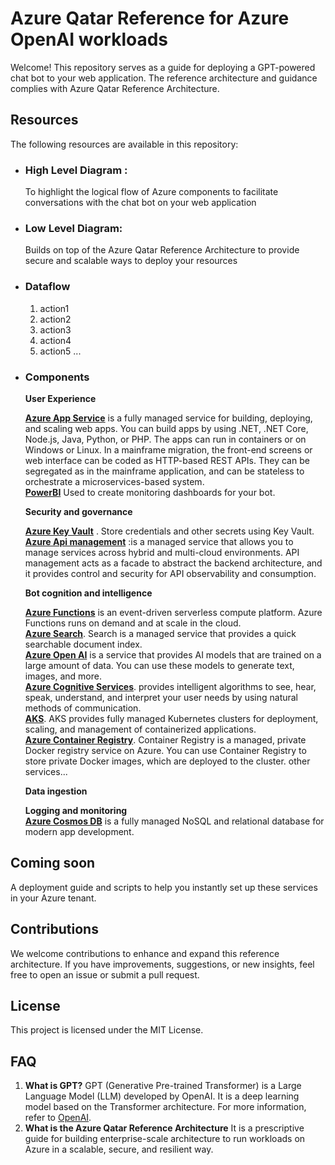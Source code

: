 # Azure Qatar Reference for Azure OpenAI workloads
Welcome! This repository serves as a guide for deploying a GPT-powered chat bot to your web application. The reference architecture and guidance complies with Azure Qatar Reference Architecture. 

## Resources
The following resources are available in this repository:

- ### High Level Diagram :  
  To highlight the logical flow of Azure components to facilitate conversations with the chat bot on your web application
- ### Low Level Diagram:  
  Builds on top of the Azure Qatar Reference Architecture to provide secure and scalable ways to deploy your resources
- ### Dataflow
  1. action1
  2. action2
  3. action3
  4. action4
  5. action5
  ...
- ### Components
  **User Experience**

    **[Azure App Service](https://azure.microsoft.com/en-us/products/app-service/)** is a fully managed service for building, deploying, and scaling web apps. You can build apps by using .NET, .NET Core, Node.js, Java, Python, or PHP. The apps can run in containers or on Windows or Linux. In a mainframe migration, the front-end screens or web interface can be coded as HTTP-based REST APIs. They can be segregated as in the mainframe application, and can be stateless to orchestrate a microservices-based system.  
   **[PowerBI](https://learn.microsoft.com/en-us/power-apps/)** Used to create monitoring dashboards for your bot.

  **Security and governance**  

    **[Azure Key Vault](https://azure.microsoft.com/en-us/products/key-vault/)** . Store credentials and other secrets using Key Vault.  
    **[Azure Api management](https://azure.microsoft.com/en-us/products/api-management/)** :is a managed service that allows you to manage services across hybrid and multi-cloud environments. API management acts as a facade to abstract the backend architecture, and it provides control and security for API observability and consumption.  

  **Bot cognition and intelligence**  

    **[Azure Functions](https://azure.microsoft.com/en-us/products/functions/)** is an event-driven serverless compute platform. Azure Functions runs on demand and at scale in the cloud.  
    **[Azure Search](https://learn.microsoft.com/en-us/azure/search/)**. Search is a managed service that provides a quick searchable document index.  
    **[Azure Open AI](https://azure.microsoft.com/en-us/products/ai-services/openai-service)** is a service that provides AI models that are trained on a large amount of data. You can use these models to generate text, images, and more.  
    **[Azure Cognitive Services](https://azure.microsoft.com/en-us/products/ai-services)**. provides intelligent algorithms to see, hear, speak, understand, and interpret your user needs by using natural methods of communication.  
    **[AKS](https://azure.microsoft.com/en-us/products/kubernetes-service/)**. AKS provides fully managed Kubernetes clusters for deployment, scaling, and management of containerized applications.  
    **[Azure Container Registry](https://azure.microsoft.com/en-us/products/container-registry/)**. Container Registry is a managed, private Docker registry service on Azure. You can use Container Registry to store private Docker images, which are deployed to the cluster.
    other services...  
  
  **Data ingestion**  

  **Logging and monitoring**    
 **[Azure Cosmos DB](https://azure.microsoft.com/en-us/products/cosmos-db/)** is a fully managed NoSQL and relational database for modern app development.

## Coming soon
A deployment guide and scripts to help you instantly set up these services in your Azure tenant. 

## Contributions
We welcome contributions to enhance and expand this reference architecture. If you have improvements, suggestions, or new insights, feel free to open an issue or submit a pull request.

## License
This project is licensed under the MIT License.

## FAQ
1. **What is GPT?**
GPT (Generative Pre-trained Transformer) is a Large Language Model (LLM) developed by OpenAI. It is a deep learning model based on the Transformer architecture. For more information, refer to [OpenAI](openai.com).
2. **What is the Azure Qatar Reference Architecture**
It is a prescriptive guide for building enterprise-scale architecture to run workloads on Azure in a scalable, secure, and resilient way.
